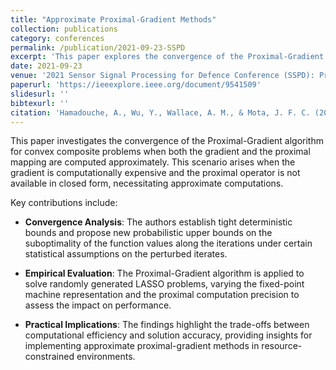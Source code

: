 ```yaml
---
title: "Approximate Proximal-Gradient Methods"
collection: publications
category: conferences
permalink: /publication/2021-09-23-SSPD
excerpt: 'This paper explores the convergence of the Proximal-Gradient algorithm for convex composite problems when both the gradient and the proximal mapping are computed approximately.'
date: 2021-09-23
venue: '2021 Sensor Signal Processing for Defence Conference (SSPD): Proceedings'
paperurl: 'https://ieeexplore.ieee.org/document/9541509'
slidesurl: ''
bibtexurl: ''
citation: 'Hamadouche, A., Wu, Y., Wallace, A. M., & Mota, J. F. C. (2021). Approximate Proximal-Gradient Methods. In *Proceedings of the 2021 Sensor Signal Processing for Defence Conference (SSPD)*. IEEE. https://doi.org/10.1109/SSPD51364.2021.9541509'
---
```


This paper investigates the convergence of the Proximal-Gradient algorithm for convex composite problems when both the gradient and the proximal mapping are computed approximately. This scenario arises when the gradient is computationally expensive and the proximal operator is not available in closed form, necessitating approximate computations.

Key contributions include:

- **Convergence Analysis**: The authors establish tight deterministic bounds and propose new probabilistic upper bounds on the suboptimality of the function values along the iterations under certain statistical assumptions on the perturbed iterates.

- **Empirical Evaluation**: The Proximal-Gradient algorithm is applied to solve randomly generated LASSO problems, varying the fixed-point machine representation and the proximal computation precision to assess the impact on performance.

- **Practical Implications**: The findings highlight the trade-offs between computational efficiency and solution accuracy, providing insights for implementing approximate proximal-gradient methods in resource-constrained environments.
